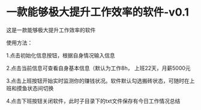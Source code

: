 # 一款能够极大提升工作效率的软件-v0.1


这是一款能够极大提升工作效率的软件

使用方法：

1.点击初始化信息按钮，根据自身情况输入信息

2.点击当前信息可查看自身基本信息（默认为工作8h， 上班22天，月薪5000元

3.点击上班按钮开始实时监测你的赚钱状况。软件默认勾选搬砖状态，可随时在上班和摸鱼状态间切换

4.点击下班按钮关闭软件，此时子目录下的txt文件保存有今日工作情况总结
